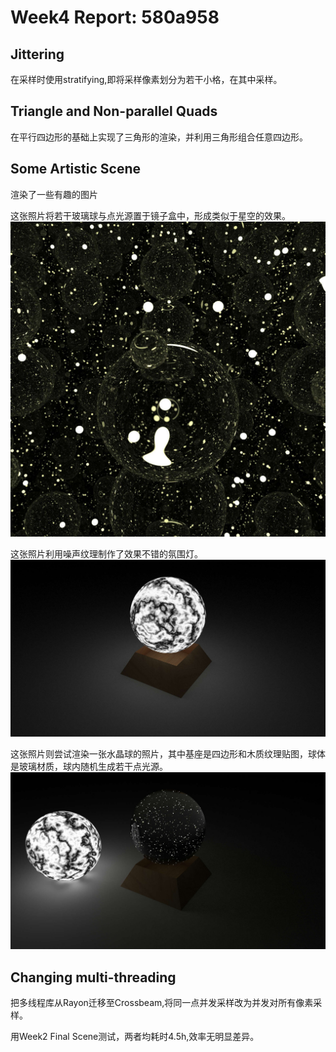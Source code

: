# Week4 Report: 580a958

## Jittering

在采样时使用stratifying,即将采样像素划分为若干小格，在其中采样。

## Triangle and Non-parallel Quads

在平行四边形的基础上实现了三角形的渲染，并利用三角形组合任意四边形。

## Some Artistic Scene

渲染了一些有趣的图片

这张照片将若干玻璃球与点光源置于镜子盒中，形成类似于星空的效果。
![starry](starry.jpg "Starry night")

这张照片利用噪声纹理制作了效果不错的氛围灯。
![lamp_noise](lamp_noise.jpg "Noisy lamp")

这张照片则尝试渲染一张水晶球的照片，其中基座是四边形和木质纹理贴图，球体是玻璃材质，球内随机生成若干点光源。
![lamp_starry](lamp_starry.jpg "Starry lamp")

## Changing multi-threading

把多线程库从Rayon迁移至Crossbeam,将同一点并发采样改为并发对所有像素采样。

用Week2 Final Scene测试，两者均耗时4.5h,效率无明显差异。
